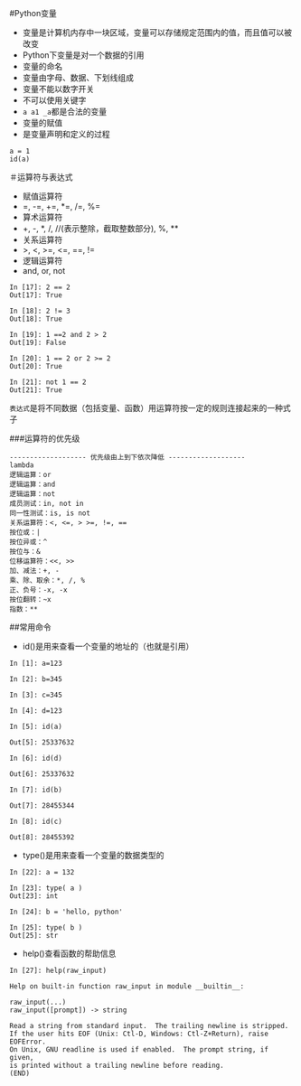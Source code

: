 #Python变量
- 变量是计算机内存中一块区域，变量可以存储规定范围内的值，而且值可以被改变
- Python下变量是对一个数据的引用
- 变量的命名
- 变量由字母、数据、下划线组成
- 变量不能以数字开关
- 不可以使用关键字
- `a a1 _a`都是合法的变量
- 变量的赋值
- 是变量声明和定义的过程
```
a = 1
id(a)
```
＃运算符与表达式
- 赋值运算符
- =, -=, +=, *=, /=, %=
- 算术运算符
- +,  -, *,  /, //(表示整除，截取整数部分), %, **
- 关系运算符
- \>, <, >=, <=, ==, !=
- 逻辑运算符
- and, or, not
```
In [17]: 2 == 2 
Out[17]: True

In [18]: 2 != 3 
Out[18]: True

In [19]: 1 ==2 and 2 > 2
Out[19]: False

In [20]: 1 == 2 or 2 >= 2 
Out[20]: True

In [21]: not 1 == 2 
Out[21]: True
```	

`表达式`是将不同数据（包括变量、函数）用运算符按一定的规则连接起来的一种式子

###运算符的优先级
```
------------------- 优先级由上到下依次降低 -------------------
lambda
逻辑运算：or
逻辑运算：and
逻辑运算：not
成员测试：in, not in
同一性测试：is, is not
关系运算符：<, <=, > >=, !=, ==
按位或：|
按位异或：^
按位与：&
位移运算符：<<, >>
加、减法：+, -
乘、除、取余：*, /, %
正、负号：-x, -x
按位翻转：~x
指数：**
```
##常用命令
- id()是用来查看一个变量的地址的（也就是引用）
```	
In [1]: a=123

In [2]: b=345

In [3]: c=345

In [4]: d=123

In [5]: id(a)

Out[5]: 25337632

In [6]: id(d)

Out[6]: 25337632

In [7]: id(b)

Out[7]: 28455344

In [8]: id(c)

Out[8]: 28455392
```
- type()是用来查看一个变量的数据类型的
```
In [22]: a = 132

In [23]: type( a )
Out[23]: int

In [24]: b = 'hello, python'

In [25]: type( b )
Out[25]: str

```
- help()查看函数的帮助信息
```
In [27]: help(raw_input)

Help on built-in function raw_input in module __builtin__:

raw_input(...)
raw_input([prompt]) -> string

Read a string from standard input.  The trailing newline is stripped.
If the user hits EOF (Unix: Ctl-D, Windows: Ctl-Z+Return), raise EOFError.
On Unix, GNU readline is used if enabled.  The prompt string, if given,
is printed without a trailing newline before reading.
(END) 
```
